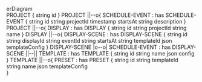 erDiagram    
    PROJECT {
        string id
    }
    PROJECT ||--o{ SCHEDULE-EVENT : has
    SCHEDULE-EVENT {
        string id
        string projectId
        timestamp startsAt
        string description
    }
    PROJECT ||--o{ DISPLAY : has
    DISPLAY {
        string id
        string projectId
        string name
    }
    DISPLAY ||--o{ DISPLAY-SCENE : has
    DISPLAY-SCENE {
        string id
        string displayId
        string eventId
        string startsAt
        string templateId
        json templateConfig
    }
    DISPLAY-SCENE |o--o| SCHEDULE-EVENT : has
    DISPLAY-SCENE ||--|| TEMPLATE : has
    TEMPLATE {
        string id
        string name
        json config
    }
    TEMPLATE ||--o{ PRESET : has
    PRESET {
        string id
        string templateId  
        string name
        json templateConfig      
    }

    
    

